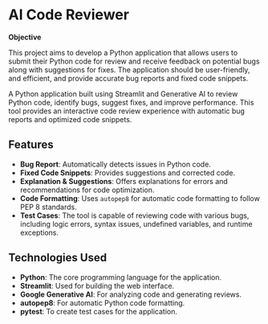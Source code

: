 # AI Code Reviewer

**Objective** 

This project aims to develop a Python application that allows users to submit their Python code for review and receive feedback on potential bugs along with suggestions for fixes. The application should be user-friendly, and efficient, and provide accurate bug reports and fixed code snippets.


A Python application built using Streamlit and Generative AI to review Python code, identify bugs, suggest fixes, and improve performance. This tool provides an interactive code review experience with automatic bug reports and optimized code snippets.

## Features
- **Bug Report**: Automatically detects issues in Python code.
- **Fixed Code Snippets**: Provides suggestions and corrected code.
- **Explanation & Suggestions**: Offers explanations for errors and recommendations for code optimization.
- **Code Formatting**: Uses `autopep8` for automatic code formatting to follow PEP 8 standards.
- **Test Cases**: The tool is capable of reviewing code with various bugs, including logic errors, syntax issues, undefined variables, and runtime exceptions.

## Technologies Used
- **Python**: The core programming language for the application.
- **Streamlit**: Used for building the web interface.
- **Google Generative AI**: For analyzing code and generating reviews.
- **autopep8**: For automatic Python code formatting.
- **pytest**: To create test cases for the application.
